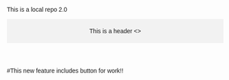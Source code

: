 <p>This is a local repo 2.0</p>

<header>This is a header <></header>
#This new feature includes <horizontal button> button for work!!


<!DOCTYPE html>
<html lang="en">
<head>
    <meta charset="UTF-8">
    <meta name="viewport" content="width=device-width, initial-scale=1.0">
    <title>My Website</title>
    <style>
        body {
            font-family: Arial, sans-serif;
            margin: 20px;
            padding: 20px;
        }
        header {
            text-align: center;
            padding: 20px;
            background-color: #f2f2f2;
        }
        nav {
            text-align: center;
            margin: 20px 0;
        }
        nav a {
            margin: 0 10px;
            text-decoration: none;
            color: #333;
        }
        section {
            margin: 20px 0;
        }
        
     
